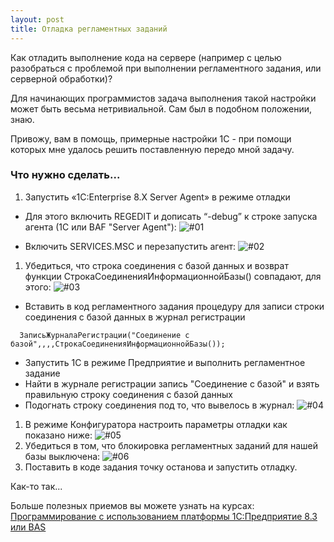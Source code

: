 ```yaml
---
layout: post
title: Отладка регламентных заданий
---
```


Как отладить выполнение кода на сервере (например с целью разобраться с проблемой при выполнении регламентного задания, или серверной обработки)?

Для начинающих программистов задача выполнения такой настройки может быть весьма нетривиальной. Сам был в подобном положении, знаю.

Привожу, вам в помощь, примерные настройки 1С - при помощи которых мне удалось решить поставленную передо мной задачу.

### Что нужно сделать...

1. Запустить «1C:Enterprise 8.Х Server Agent» в режиме отладки
  * Для этого включить REGEDIT и дописать “-debug” к строке запуска агента (1С или BAF "Server Agent"):
   ![#01](https://simonych.github.io/images/2101-01-04-server-debug-01.jpg)
  
  * Включить SERVICES.MSC и перезапустить агент:
   ![#02](https://simonych.github.io/images/2101-01-04-server-debug-02.jpg)
1. Убедиться, что строка соединения с базой данных  и возврат функции СтрокаСоединенияИнформационнойБазы() совпадают, для этого:
   ![#03](https://simonych.github.io/images/2101-01-04-server-debug-03.jpg)
 * Вставить в код регламентного задания процедуру для записи строки соединения с базой данных в журнал регистрации
~~~
  ЗаписьЖурналаРегистрации("Соединение с базой",,,,СтрокаСоединенияИнформационнойБазы());
~~~  
 * Запустить 1С в режиме Предприятие и выполнить регламентное задание
 * Найти в журнале регистрации запись "Соединение с базой" и взять правильную строку соединения с базой данных
 * Подогнать строку соединения под то, что вывелось в журнал:
    ![#04](https://simonych.github.io/images/2101-01-04-server-debug-04.jpg)
1. В режиме Конфигуратора настроить параметры отладки как показано ниже: 
    ![#05](https://simonych.github.io/images/2101-01-04-server-debug-05.jpg)
1. Убедиться в том, что блокировка регламентных заданий для нашей базы выключена: 
    ![#06](https://simonych.github.io/images/2101-01-04-server-debug-06.jpg)
1. Поставить в коде задания точку останова и запустить отладку.

Как-то так...

Больше полезных приемов вы можете узнать на курсах: [Программирование с использованием платформы 1С:Предприятие 8.3 или BAS](https://www.facebook.com/abc1courses)
